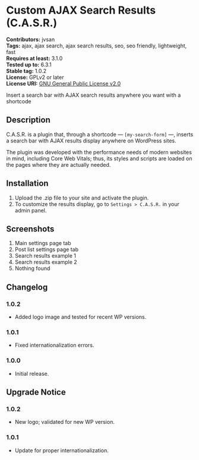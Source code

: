 # Custom AJAX Search Results (C.A.S.R.)

**Contributors:** jvsan  
**Tags:** ajax, ajax search, ajax search results, seo, seo friendly, lightweight, fast  
**Requires at least:** 3.1.0  
**Tested up to:** 6.3.1  
**Stable tag:** 1.0.2  
**License:** GPLv2 or later  
**License URI:** [GNU General Public License v2.0](http://www.gnu.org/licenses/gpl-2.0.html)

Insert a search bar with AJAX search results anywhere you want with a shortcode

## Description

C.A.S.R. is a plugin that, through a shortcode — `[my-search-form]` —, inserts a search bar with AJAX results display anywhere on WordPress sites.

The plugin was developed with the performance needs of modern websites in mind, including Core Web Vitals; thus, its styles and scripts are loaded on the pages where they are actually needed.

## Installation

1. Upload the .zip file to your site and activate the plugin.
2. To customize the results display, go to `Settings > C.A.S.R.` in your admin panel.

## Screenshots

1. Main settings page tab
2. Post list settings page tab
3. Search results example 1
4. Search results example 2
5. Nothing found

## Changelog

### 1.0.2

- Added logo image and tested for recent WP versions.

### 1.0.1

- Fixed internationalization errors.

### 1.0.0

- Initial release.

## Upgrade Notice

### 1.0.2

- New logo; validated for new WP version.

### 1.0.1

- Update for proper internationalization.
